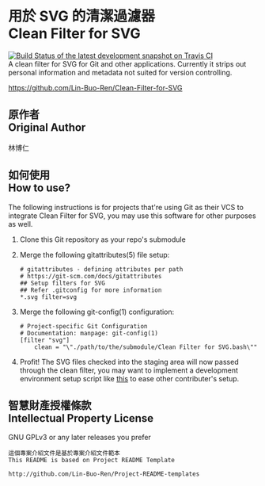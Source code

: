 # 用於 SVG 的清潔過濾器<br>Clean Filter for SVG
[![Build Status of the latest development snapshot on Travis CI](https://travis-ci.org/Lin-Buo-Ren/Clean-Filter-for-SVG.svg?branch=master)](https://travis-ci.org/Lin-Buo-Ren/Clean-Filter-for-SVG)  
A clean filter for SVG for Git and other applications.  Currently it strips out personal information and metadata not suited for version controlling.

<https://github.com/Lin-Buo-Ren/Clean-Filter-for-SVG>

## 原作者<br>Original Author
林博仁

## 如何使用<br>How to use?
The following instructions is for projects that're using Git as their VCS to integrate Clean Filter for SVG, you may use this software for other purposes as well.

1. Clone this Git repository as your repo's submodule
1. Merge the following gitattributes(5) file setup:  

    ```
	# gitattributes - defining attributes per path
	# https://git-scm.com/docs/gitattributes
	## Setup filters for SVG
	## Refer .gitconfig for more information
	*.svg filter=svg
    ```

1. Merge the following git-config(1) configuration:

    ```
	# Project-specific Git Configuration
	# Documentation: manpage: git-config(1)
	[filter "svg"]
		clean = "\"./path/to/the/submodule/Clean Filter for SVG.bash\""

    ```

1. Profit!  The SVG files checked into the staging area will now passed through the clean filter, you may want to implement a development environment setup script like [this](<Setup Development Environment.bash>) to ease other contributer's setup.

## 智慧財產授權條款<br>Intellectual Property License
GNU GPLv3 or any later releases you prefer

```
這個專案介紹文件是基於專案介紹文件範本
This README is based on Project README Template

http://github.com/Lin-Buo-Ren/Project-README-templates
```
